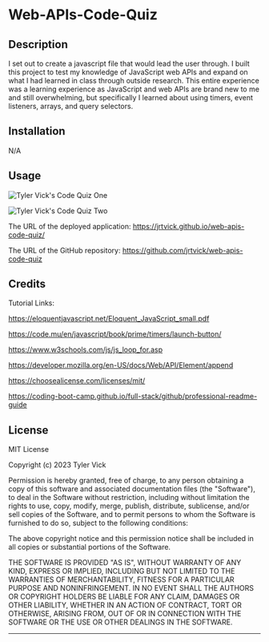 # Web-APIs-Code-Quiz

## Description

I set out to create a javascript file that would lead the user through. I built this project to test my knowledge of JavaScript web APIs and expand on what I had learned in class through outside research. This entire experience was a learning experience as JavaScript and web APIs are brand new to me and still overwhelming, but specifically I learned about using timers, event listeners, arrays,  and query selectors.

## Installation

N/A

## Usage

![Tyler Vick's Code Quiz One](./assets/images/code-quiz-screen-shot-1.png.png)

![Tyler Vick's Code Quiz Two](./assets/images/code-quiz-screen-shot-2.png.png)


The URL of the deployed application: https://jrtvick.github.io/web-apis-code-quiz/


The URL of the GitHub repository: https://github.com/jrtvick/web-apis-code-quiz

## Credits

Tutorial Links:

https://eloquentjavascript.net/Eloquent_JavaScript_small.pdf

https://code.mu/en/javascript/book/prime/timers/launch-button/

https://www.w3schools.com/js/js_loop_for.asp

https://developer.mozilla.org/en-US/docs/Web/API/Element/append

https://choosealicense.com/licenses/mit/

https://coding-boot-camp.github.io/full-stack/github/professional-readme-guide

## License

MIT License

Copyright (c) 2023 Tyler Vick

Permission is hereby granted, free of charge, to any person obtaining a copy
of this software and associated documentation files (the "Software"), to deal
in the Software without restriction, including without limitation the rights
to use, copy, modify, merge, publish, distribute, sublicense, and/or sell
copies of the Software, and to permit persons to whom the Software is
furnished to do so, subject to the following conditions:

The above copyright notice and this permission notice shall be included in all
copies or substantial portions of the Software.

THE SOFTWARE IS PROVIDED "AS IS", WITHOUT WARRANTY OF ANY KIND, EXPRESS OR
IMPLIED, INCLUDING BUT NOT LIMITED TO THE WARRANTIES OF MERCHANTABILITY,
FITNESS FOR A PARTICULAR PURPOSE AND NONINFRINGEMENT. IN NO EVENT SHALL THE
AUTHORS OR COPYRIGHT HOLDERS BE LIABLE FOR ANY CLAIM, DAMAGES OR OTHER
LIABILITY, WHETHER IN AN ACTION OF CONTRACT, TORT OR OTHERWISE, ARISING FROM,
OUT OF OR IN CONNECTION WITH THE SOFTWARE OR THE USE OR OTHER DEALINGS IN THE
SOFTWARE.

---